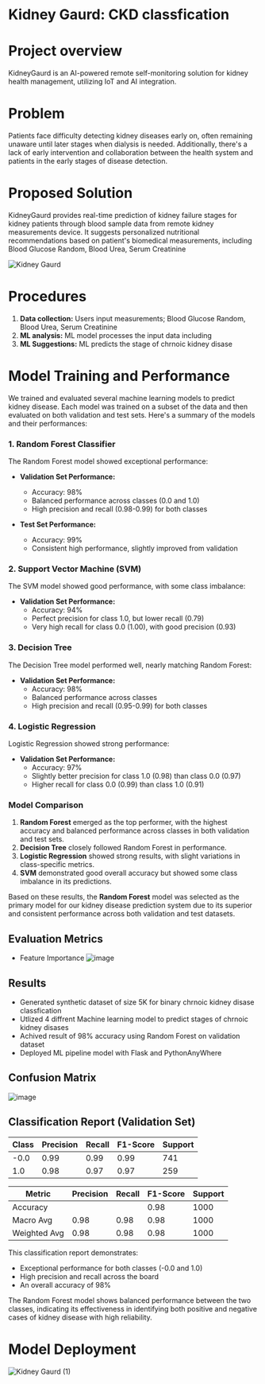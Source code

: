 # Kidney Gaurd: CKD classfication



# Project overview

KidneyGaurd is an AI-powered remote self-monitoring solution for kidney health management, utilizing IoT and AI integration.

# Problem

Patients face difficulty detecting kidney diseases early on, often remaining unaware until later stages when dialysis is needed. Additionally, there's a lack of early intervention and collaboration between the health system and patients in the early stages of disease detection.

# Proposed Solution

KidneyGaurd provides real-time prediction of kidney failure stages for kidney patients through blood sample data from remote kidney measurements device. It suggests personalized nutritional recommendations based on patient's biomedical measurements, including Blood Glucose Random, Blood Urea, Serum Creatinine

![Kidney Gaurd](https://github.com/user-attachments/assets/0e7a72aa-d72d-4adf-841b-120a969c84bd)


# Procedures

1. **Data collection:** Users input measurements; Blood Glucose Random, Blood Urea, Serum Creatinine
2. **ML analysis:** ML model processes the input data including
3. **ML Suggestions:** ML predicts the stage of chrnoic kidney disase


# Model Training and Performance

We trained and evaluated several machine learning models to predict kidney disease. Each model was trained on a subset of the data and then evaluated on both validation and test sets. Here's a summary of the models and their performances:

### 1. Random Forest Classifier

The Random Forest model showed exceptional performance:

- **Validation Set Performance:**
  - Accuracy: 98%
  - Balanced performance across classes (0.0 and 1.0)
  - High precision and recall (0.98-0.99) for both classes

- **Test Set Performance:**
  - Accuracy: 99%
  - Consistent high performance, slightly improved from validation

### 2. Support Vector Machine (SVM)

The SVM model showed good performance, with some class imbalance:

- **Validation Set Performance:**
  - Accuracy: 94%
  - Perfect precision for class 1.0, but lower recall (0.79)
  - Very high recall for class 0.0 (1.00), with good precision (0.93)

### 3. Decision Tree

The Decision Tree model performed well, nearly matching Random Forest:

- **Validation Set Performance:**
  - Accuracy: 98%
  - Balanced performance across classes
  - High precision and recall (0.95-0.99) for both classes

### 4. Logistic Regression

Logistic Regression showed strong performance:

- **Validation Set Performance:**
  - Accuracy: 97%
  - Slightly better precision for class 1.0 (0.98) than class 0.0 (0.97)
  - Higher recall for class 0.0 (0.99) than class 1.0 (0.91)

### Model Comparison

1. **Random Forest** emerged as the top performer, with the highest accuracy and balanced performance across classes in both validation and test sets.
2. **Decision Tree** closely followed Random Forest in performance.
3. **Logistic Regression** showed strong results, with slight variations in class-specific metrics.
4. **SVM** demonstrated good overall accuracy but showed some class imbalance in its predictions.

Based on these results, the **Random Forest** model was selected as the primary model for our kidney disease prediction system due to its superior and consistent performance across both validation and test datasets.


## Evaluation Metrics

- Feature Importance
![image](https://github.com/user-attachments/assets/954e203b-23c5-4841-9e11-7bd5c4699ad1)




## Results

- Generated synthetic dataset of size 5K for binary chrnoic kidney disase classfication
- Utlized 4 diffrent Machine learning model to predict stages of chrnoic kidney disases
- Achived result of 98% accuracy using Random Forest on validation dataset
- Deployed ML pipeline model with Flask and PythonAnyWhere


## Confusion Matrix


![image](https://github.com/user-attachments/assets/e522802a-1da3-46cb-a9d3-a9fe9a72ab6e)



## Classification Report (Validation Set)

| Class | Precision | Recall | F1-Score | Support |
|-------|-----------|--------|----------|---------|
| -0.0  | 0.99      | 0.99   | 0.99     | 741     |
| 1.0   | 0.98      | 0.97   | 0.97     | 259     |

| Metric       | Precision | Recall | F1-Score | Support |
|--------------|-----------|--------|----------|---------|
| Accuracy     |           |        | 0.98     | 1000    |
| Macro Avg    | 0.98      | 0.98   | 0.98     | 1000    |
| Weighted Avg | 0.98      | 0.98   | 0.98     | 1000    |

This classification report demonstrates:
- Exceptional performance for both classes (-0.0 and 1.0)
- High precision and recall across the board
- An overall accuracy of 98%

The Random Forest model shows balanced performance between the two classes, indicating its effectiveness in identifying both positive and negative cases of kidney disease with high reliability.

# Model Deployment

![Kidney Gaurd (1)](https://github.com/user-attachments/assets/ee6f6f19-dab7-494b-b0de-3a48366a4a18)




